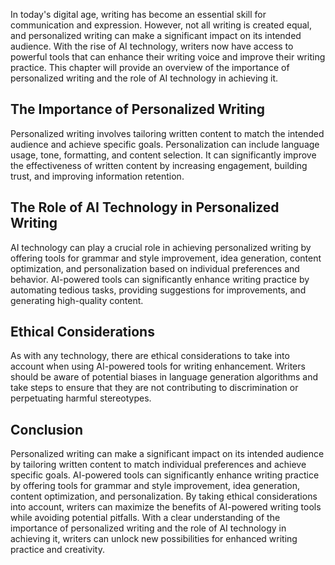 
In today's digital age, writing has become an essential skill for communication and expression. However, not all writing is created equal, and personalized writing can make a significant impact on its intended audience. With the rise of AI technology, writers now have access to powerful tools that can enhance their writing voice and improve their writing practice. This chapter will provide an overview of the importance of personalized writing and the role of AI technology in achieving it.

The Importance of Personalized Writing
--------------------------------------

Personalized writing involves tailoring written content to match the intended audience and achieve specific goals. Personalization can include language usage, tone, formatting, and content selection. It can significantly improve the effectiveness of written content by increasing engagement, building trust, and improving information retention.

The Role of AI Technology in Personalized Writing
-------------------------------------------------

AI technology can play a crucial role in achieving personalized writing by offering tools for grammar and style improvement, idea generation, content optimization, and personalization based on individual preferences and behavior. AI-powered tools can significantly enhance writing practice by automating tedious tasks, providing suggestions for improvements, and generating high-quality content.

Ethical Considerations
----------------------

As with any technology, there are ethical considerations to take into account when using AI-powered tools for writing enhancement. Writers should be aware of potential biases in language generation algorithms and take steps to ensure that they are not contributing to discrimination or perpetuating harmful stereotypes.

Conclusion
----------

Personalized writing can make a significant impact on its intended audience by tailoring written content to match individual preferences and achieve specific goals. AI-powered tools can significantly enhance writing practice by offering tools for grammar and style improvement, idea generation, content optimization, and personalization. By taking ethical considerations into account, writers can maximize the benefits of AI-powered writing tools while avoiding potential pitfalls. With a clear understanding of the importance of personalized writing and the role of AI technology in achieving it, writers can unlock new possibilities for enhanced writing practice and creativity.
